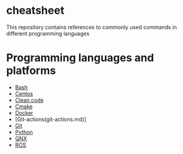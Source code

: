 # cheatsheet
This repository contains references to commonly used commands in different programming languages
# Programming languages and platforms

- [Bash](bash.md)
- [Centos](centos.md)
- [Clean code](cleancode.md)
- [Cmake](cmake.md)
- [Docker](docker.md)
- [Git-actions(git-actions.md)]
- [Git](git.md)
- [Python](python.md)
- [QNX](qnx.md)
- [ROS](ros.md)
